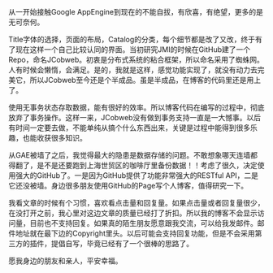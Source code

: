 从一开始接触Google AppEngine到现在的不能自拔，有欣喜，有绝望，更多的是无可奈何。

Title字体的选择，页面的布局，Catalog的分类，每个细节都是改了又改，终于有了现在这样一个自己比较认同的界面。当初研究JMI的时候在GitHub建了一个Repo，命名JCobweb。初衷是分布式系统的粘合框架，所以命名采用了蜘蛛网。人有时候会懒惰，会满足。是的，我就是这样，感觉功能实现了，就没有动力去完美它，所以JCobweb至今还是个半成品。虽是半成品，在博客的代码里还是用上了。

使用无事务状态存取数据，能有很好的效率。所以博客代码在编写的过程中，彻底放弃了事务操作。这样一来，JCobweb没有做到事务支持一直是一大憾事。以后有时间一定要去做，不能单纯从搞个什么东西出来，关键是过程中能得到很多乐趣，也能收获很多知识。

从GAE被墙了之后，我觉得最大的隐患是数据存储的问题。不敢想象哪天连墙都得翻了，是不是还要跑到上海世贸区的咖啡厅里备份数据！！考虑了很久，决定使用强大的GitHub了。一是因为GitHub提供了功能非常强大的RESTful API，二是它还没被墙。身边很多朋友使用GitHub的Page写个人博客，值得研究一下。

我看文章的时候有个习惯，喜欢看点击量和回复量。如果点击量或者回复量很少，在没打开之前，我心里对这边文章的质量已经打了折扣。所以我的博客不会显示访问量，目前也不支持回复。如果真的陌生朋友愿意跟我交流，可以给我发邮件。邮件地址就在最下边的Copyright里头。以后可能会支持回复功能，但是不会采用第三方的插件，提倡自写，毕竟已经有了一个很棒的思路了。

愿我身边的朋友和亲人，平安幸福。
